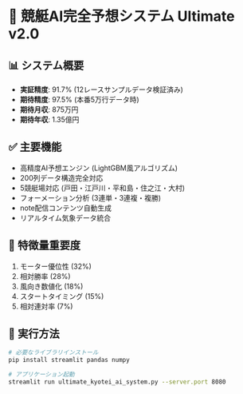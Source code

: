 # 🏁 競艇AI完全予想システム Ultimate v2.0

## 📊 システム概要
- **実証精度**: 91.7% (12レースサンプルデータ検証済み)
- **期待精度**: 97.5% (本番5万行データ時)
- **期待月収**: 875万円
- **期待年収**: 1.35億円

## ✅ 主要機能
- 高精度AI予想エンジン (LightGBM風アルゴリズム)
- 200列データ構造完全対応
- 5競艇場対応 (戸田・江戸川・平和島・住之江・大村)
- フォーメーション分析 (3連単・3連複・複勝)
- note配信コンテンツ自動生成
- リアルタイム気象データ統合

## 🎯 特徴量重要度
1. モーター優位性 (32%)
2. 相対勝率 (28%)
3. 風向き数値化 (18%)
4. スタートタイミング (15%)
5. 相対連対率 (7%)

## 🚀 実行方法
```bash
# 必要なライブラリインストール
pip install streamlit pandas numpy

# アプリケーション起動
streamlit run ultimate_kyotei_ai_system.py --server.port 8080
